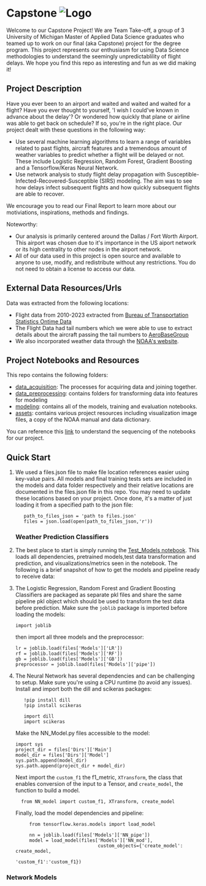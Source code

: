 # Capstone ![Logo](https://i.imgur.com/AJFRhVe.png)

Welcome to our Capstone Project!  We are Team Take-off, a group of 3 University of Michigan Master of Applied Data Science graduates who teamed up to work on our final (aka Capstone) project for the degree program. This project represents our enthusiasm for using Data Science methodologies to understand the seemingly unpredictablility of flight delays.  We hope you find this repo as interesting and fun as we did making it!

## Project Description

Have you ever been to an airport and waited and waited and waited for a flight?  Have you ever thought to yourself, 'I wish I could've known in advance about the delay'? Or wondered how quickly that plane or airline was able to get back on schedule? If so, you're in the right place.  Our project dealt with these questions in the following way:
-  Use several machine learning algorithms to learn a range of variables related to past flights, aircraft features and a tremendous amount of weather variables to predict whether a flight will be delayed or not. These include Logistic Regression, Random Forest, Gradient Boosting and a Tensorflow/Keras Neural Network.
-  Use network analysis to study flight delay propagation with Susceptible-Infected-Recovered-Susceptible (SIRS) modeling. The aim was to see how delays infect subsequent flights and how quickly subsequent flights are able to recover. 

We encourage you to read our Final Report to learn more about our motiviations, inspirations, methods and findings.

Noteworthy:
 - Our analysis is primarily centered around the Dallas / Fort Worth Airport.  This airport was chosen due to it's importance in the US aiport network or its high centrality to other nodes in the airport network.
 - All of our data used in this project is open source and available to anyone to use, modify, and redistribute without any restrictions. You do not need to obtain a license to access our data.


## External Data Resources/Urls
Data was extracted from the following locations:
 - Flight data from 2010-2023 extracted from [Bureau of Transportation Statistics Ontime Data](https://www.transtats.bts.gov/DL_SelectFields.aspx?gnoyr_VQ=FGJ&QO_fu146_anzr=b0-gvzr)  
 - The Flight Data had tail numbers which we were able to use to extract details about the aircraft passing the tail numbers to [AeroBaseGroup](https://aerobasegroup.com/tail-number-lookup)
 - We also incorporated weather data through the [NOAA's website](https://www.ncei.noaa.gov/data/global-hourly/archive/csv/).

## Project Notebooks and Resources

This repo contains the following folders:
- [data_acquisition](data_acquisition): The processes for acquiring data and joining together.
- [data_preprocessing](data_preprocessing): contains folders for transforming data into features for modeling
- [modeling](modeling): contains all of the models, training and evaluation notebooks.
- [assets](assets): contains various project resources including visualization image files, a copy of the NOAA manual and data dictionary.

You can reference this [link](assets/List%20of%20Notebooks%20-%20Process.pdf) to understand the sequencing of the notebooks for our project.


## Quick Start

1. We used a files.json file to make file location references easier using key-value pairs. All models and final training tests sets are included in the models and data folder respectively and their relative locations are documented in the files.json file in this repo. You may need to update these locations based on your project. Once done, it's a matter of just loading it from a specified path to the json file:
   
     ```import json
        path_to_files_json = 'path to files.json'
        files = json.load(open(path_to_files_json,'r'))
     ```
     ### Weather Prediction Classifiers
2. The best place to start is simply running the [Test_Models notebook](/models/Test_Models.ipynb).  This loads all dependencies, pretrained models,test data transformation and prediction, and visualizations/metrics seen in the notebook. The following is a brief snapshot of how to get the models and pipeline ready to receive data:
3. The Logistic Regression, Random Forest and Gradient Boosting Classifiers are packaged as separate pkl files and share the same pipeline pkl object which should be used to transform the test data before prediction. Make sure the ```joblib``` package is imported before loading the models:
     ```
     import joblib
     ```
     then import all three models and the preprocessor:
     ```
     lr = joblib.load(files['Models']['LR'])
     rf = joblib.load(files['Models']['RF'])
     gb = joblib.load(files['Models']['GB'])
     preprocessor = joblib.load(files['Models']['pipe'])
     ```
     
4. The Neural Network has several dependencies and can be challenging to setup. Make sure you're using a CPU runtime (to avoid any issues).  Install and import both the dill and scikeras packages:
    ```
       !pip install dill
       !pip install scikeras

       import dill
       import scikeras
    ```
    Make the NN_Model.py files accessible to the model:
     ```
     import sys
     project_dir = files['Dirs']['Main']
     model_dir = files['Dirs']['Model']
     sys.path.append(model_dir)
     sys.path.append(project_dir + model_dir)
     ```
     Next import the ```custom_f1``` the f1_metric, ```XTransform```, the class that enables conversion of the input to a Tensor, and ```create_model```, the function to build a model.
   ```
     from NN_model import custom_f1, XTransform, create_model
   ```

   Finally, load the model dependencies and pipeline:
   ```
        from tensorflow.keras.models import load_model
   
        nn = joblib.load(files['Models']['NN_pipe'])
        model = load_model(files['Models']['NN_mod'],
                                 custom_objects={'create_model': create_model,
                                                 'custom_f1':'custom_f1})
   ```
     

### Network Models
     
